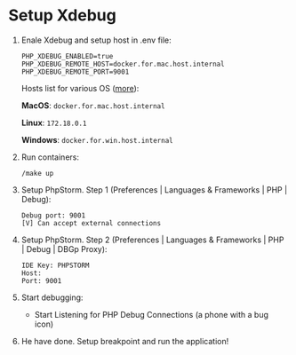 Setup Xdebug
===

1. Enale Xdebug and setup host in .env file:

    ```
    PHP_XDEBUG_ENABLED=true
    PHP_XDEBUG_REMOTE_HOST=docker.for.mac.host.internal
    PHP_XDEBUG_REMOTE_PORT=9001
    ```
    
    Hosts list for various OS ([more](https://gist.github.com/chadrien/c90927ec2d160ffea9c4#gistcomment-2398281)):
    
    **MacOS**: `docker.for.mac.host.internal`
    
    **Linux**: `172.18.0.1`
    
    **Windows**: `docker.for.win.host.internal`

1. Run containers:

    ```
    /make up
    ```

1. Setup PhpStorm. Step 1 (Preferences | Languages & Frameworks | PHP | Debug):
    
    ```
    Debug port: 9001
    [V] Can accept external connections
    ```
    
1. Setup PhpStorm. Step 2 (Preferences | Languages & Frameworks | PHP | Debug | DBGp Proxy):

    ```
    IDE Key: PHPSTORM
    Host:
    Port: 9001
    ```

1. Start debugging:
    - Start Listening for PHP Debug Connections (a phone with a bug icon)
    
1. He have done. Setup breakpoint and run the application!